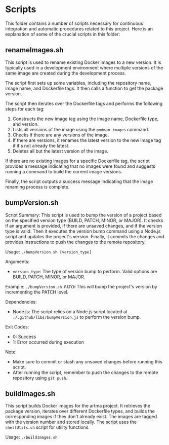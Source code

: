 # Scripts

This folder contains a number of scripts necessary for continuous integration and automatic procedures related to this project. Here is an explanation of some of the crucial scripts in this folder:

## renameImages.sh

This script is used to rename existing Docker images to a new version. It is typically used in a development environment where multiple versions of the same image are created during the development process.

The script first sets up some variables, including the repository name, image name, and Dockerfile tags. It then calls a function to get the package version.

The script then iterates over the Dockerfile tags and performs the following steps for each tag:
1. Constructs the new image tag using the image name, Dockerfile type, and version.
2. Lists all versions of the image using the `podman images` command.
3. Checks if there are any versions of the image.
4. If there are versions, it renames the latest version to the new image tag if it's not already the latest.
5. Deletes all but the latest version of the image.

If there are no existing images for a specific Dockerfile tag, the script provides a message indicating that no images were found and suggests running a command to build the current image versions.

Finally, the script outputs a success message indicating that the image renaming process is complete.

## bumpVersion.sh

Script Summary:
This script is used to bump the version of a project based on the specified version type (BUILD, PATCH, MINOR, or MAJOR).
It checks if an argument is provided, if there are unsaved changes, and if the version type is valid.
Then it executes the version bump command using a Node.js script and updates the project's version.
Finally, it commits the changes and provides instructions to push the changes to the remote repository.

Usage:
`./bumpVersion.sh [version_type]`

Arguments:
- `version_type`: The type of version bump to perform. Valid options are BUILD, PATCH, MINOR, or MAJOR.

Example:
`./bumpVersion.sh PATCH`
This will bump the project's version by incrementing the PATCH level.

Dependencies:
- Node.js: The script relies on a Node.js script located at `./.github/libs/bumpVersion.js` to perform the version bump.

Exit Codes:
- 0: Success
- 1: Error occurred during execution

Note:
- Make sure to commit or stash any unsaved changes before running this script.
- After running the script, remember to push the changes to the remote repository using `git push`.

## buildImages.sh

This script builds Docker images for the artma project. It retrieves the package version, 
iterates over different Dockerfile types, and builds the corresponding images if they 
don't already exist. The images are tagged with the version number and stored locally. 
The script uses the `shellUtils.sh` script for utility functions.

Usage: `./buildImages.sh`

